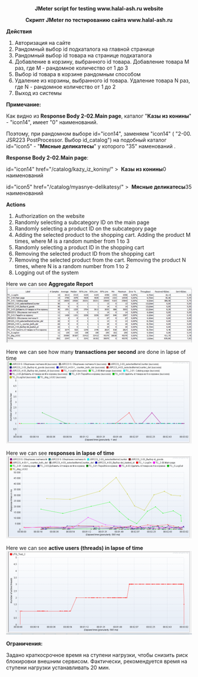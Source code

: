 <p align="center">
  <b>JMeter script for testing www.halal-ash.ru website</b>
</p>
<p align="center">
  <b>Скрипт JMeter по тестированию сайта www.halal-ash.ru</b>
</p>

<b>Действия</b>
1. Авторизация на сайте
2. Рандомный выбор id подкаталога на главной странице
3. Рандомный выбор id товара на странице подкаталога
4. Добавление в корзину, выбранного id товара. 
   Добавление товара M раз, где M - рандомное количество от 1 до 3
5. Выбор id товара в корзине рандомным способом
6. Удаление из корзины, выбранного id товара.
   Удаление товара N раз, где N - рандомное количество от 1 до 2
7. Выход из системы

<b>Примечание:</b>
</p>
Как видно из <b>Response Body 2-02.Main page</b>, каталог "<b>Казы из конины</b>" - "icon14", имеет "0" наименований.
</p>
Поэтому, при рандомном выборе id="icon14", заменяем "icon14" ( "2-00. JSR223 PostProcessor. Выбор id_catalog") на подобный каталог id="icon5" - "<b>Мясные деликатесы</b>" у которого "35" наменований .</p>
<b>Response Body 2-02.Main page</b>: </p>
id="icon14" href="/catalog/kazy_iz_koniny/" > 		<span>&nbsp;</span><b>Казы из конины</b><font>0 наименований</font></p>
id="icon5" href="/catalog/myasnye-delikatesy/" > 		<span>&nbsp;</span><b>Мясные деликатесы</b><font>35 наименований</font>

<p
</p>

<b>Actions</b>
1. Authorization on the website
2. Randomly selecting a subcategory ID on the main page
3. Randomly selecting a product ID on the subcategory page
4. Adding the selected product to the shopping cart.
   Adding the product M times, where M is a random number from 1 to 3
5. Randomly selecting a product ID in the shopping cart
5. Removing the selected product ID from the shopping cart
6. Removing the selected product from the cart.
   Removing the product N times, where N is a random number from 1 to 2
6. Logging out of the system
<p
</p>

Here we can see <b>Aggregate Report</b>
![Aggregate Report](Test_Results/1.aggregate_report.png?raw=true "Title")

Here we can see how many <b>transactions per second</b> are done in lapse of time
![Transactions per second](Test_Results/2.transactions_per_second.png?raw=true "Title")

Here we can see <b>responses in lapse of time</b>
![Response times over time](Test_Results/3.response_times_over_time.png?raw=true "Title")

Here we can see <b>active users (threads) in lapse of time</b>
![Active threads over time](Test_Results/4.active_threads_over_time.png?raw=true "Title")

<b>Ограничения:</b>
</p>
Задано краткосрочное время на ступени нагрузки, чтобы снизить риск блокировки внешним сервисом.
Фактически, рекомендуется время на ступени нагрузки устанавливать 20 мин.
</p>